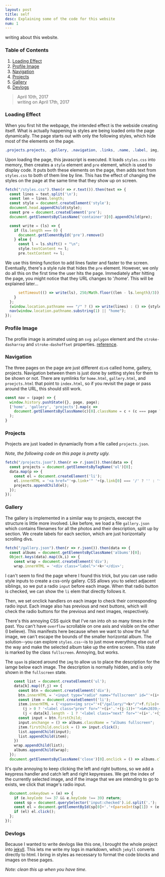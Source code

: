 ```yaml
---
layout: post
title: self
desc: Explaining some of the code for this website
num: 1
---
```


writing about this website.

### Table of Contents
1. [Loading Effect](#intro)
1. [Profile Image](#profile)
1. [Navigation](#nav)
1. [Projects](#projects)
1. [Gallery](#gallery)
1. [Devlogs](#devlogs)

> April 10th, 2017  
> writing on April 17th, 2017

<span id="intro"></span>
### Loading Effect

When you first hit the webpage, the intended effect is the webside creating itself. What is actually
happening is styles are being loaded onto the page dynamically. The page starts out with only the
following styles, which hide most of the elements on the page.

```css
.projects.projects, .gallery, .navigation, .links, .name, .label, img, svg, li { display: none }
```

Upon loading the page, this javascript is executed. It loads `styles.css` into memory, then creates
a `style` element and `pre` element, which is used to display code. It puts both these elements on
the page, then adds text from `styles.css` to both of them line by line. This has the effect of
changing the styles on the page at the same time that they show up on screen.

```js
fetch("/styles.css").then(r => r.text()).then(text => {
  const lines = text.split('\n');
  const len = lines.length;
  const style = document.createElement('style');
  document.head.appendChild(style);
  const pre = document.createElement('pre');
  document.getElementsByClassName('container')[0].appendChild(pre);

  const write = (ls) => {
    if (ls.length === 0) {
      document.getElementById('pre').remove()
    } else {
      const l = ls.shift() + "\n";
      style.textContent += l; 
      pre.textContent += l;
```

We use this timing function to add lines faster and faster to the screen. Eventually, there's a
style rule that hides the `pre` element. However, we only do all this on the first time the user
hits the page. Immediately after hitting the page, you might notice that they URL changes to
'/home'. This will be explained later... 

```js
      setTimeout(() => write(ls), 250/Math.floor((len - ls.length)/3));
    }
  };
  (window.location.pathname === "/" ? () => write(lines) : () => {style.textContent = lines.join("\n"); write([]);})();
  nav(window.location.pathname.substring(1) || "home");
});
```

### Profile Image

The profile image is animated using an `svg polygon` element and the `stroke-dasharray` and
`stroke-dashoffset` properties. [reference](https://css-tricks.com/svg-line-animation-works/).

<span id="nav"></span>
### Navigation

The three pages on the page are just different `div`s called home, gallery, projects. Navigation
between them is just done by setting styles for them to be shown or not. There are symlinks for
`home.html`, `gallery.html`, and `proejcts.html` that point to `index.html`, so if you revisit the
page or pass around the URL, this should still work.

```js
const nav = (page) => {
  window.history.pushState({}, page, page);
  ['home', 'gallery', 'projects'].map(c => 
    document.getElementsByClassName(c)[0].className = c + (c === page ? " active" : " hidden")
  );
}
```

<span id="projects"></span>
### Projects

Projects are just loaded in dynamiaclly from a file called `projects.json`.

_Note, the following code on this page is pretty ugly._

```js
fetch("/projects.json").then(r => r.json()).then(data => {
  const projects = document.getElementsByTagName('ol')[0];
  data.map(p => {
    const el = document.createElement('li');
    el.innerHTML = '<a href="'+p.link+'" '+(p.link[0] === '/' ? '' : 'target="_blank"')+'><div class="title">'+p.title+'</div><p class="desc">'+p.desc+'</p><div class="pos">'+p.alt+'</div></a>';
    projects.appendChild(el);
  });
});
```

<span id="gallery"></span>
### Gallery

The gallery is implemented in a similar way to projects, execept the structure is little more
involved. Like before, we load a file `gallery.json` which contains filenames for all the photos and
their description, split up by section. We create labels for each section, which are just
horizontally scrolling divs.

```js
fetch("/gallery.json").then(r => r.json()).then(data => {
  const albums = document.getElementsByClassName('albums')[0];
  Object.keys(data).map((k,i) => {
    const wrap = document.createElement('div');
    wrap.innerHTML = '<div class="label">'+k+'</div>';
```

I can't seem to find the page where I found this trick, but you can use radio style inputs to create
a css-only gallery. CSS allows you to select adjacent siblings, so we put a radio `input` before
each image. When that radio button is checked, we can show the `li` elem that directly follows it.

Then, we set onclick handlers on each image to check their corresponding radio input. Each image
also has previous and next buttons, which will check the radio buttons for the previous and next
images, respectively.

There's this annoying CSS quick that I've ran into oh so many times in the past. You
can't have `overflow` scrollable on one axis and visible on the other (I believe). This manifests
here because when we want to show the full image, we can't escape the bounds of the smaller
horizontal album. The solution--you can explore `styles.css`--is to just move everything else out of
the way and make the selected album take up the entire screen. This state is marked by the class
`fullscreen`. Annoying, but works.

The `span` is placed around the `img` to allow us to place the description for the iamge below each
image. The description is normally hidden, and is only shown in the `fullscreen` state.

```js
    const list = document.createElement('ul');
    data[k].map((f,j) => {
      const btn = document.createElement('div');
      btn.innerHTML = '<input type="radio" name="fullscreen" id="'+(i+'.'+j)+'"/>';
      const item = document.createElement('li');
      item.innerHTML = ('<span><img src="'+("/gallery/"+k+"/"+f.file)+'"/><span>'+f.desc+'</span></span>'+
        (j > 0 ? '<label class="prev" for="'+(i+'.'+(j-1))+'">&#x2039;</label>' : '')+
        (j < data[k].length - 1 ? '<label class="next" for="'+(i+'.'+(j+1))+'">&#x203a;</label>' : ''));
      const input = btn.firstChild;
      input.onchange = () => albums.className = "albums fullscreen";
      item.firstChild.onclick = () => input.click();
      list.appendChild(input);
      list.appendChild(item);
    })
    wrap.appendChild(list);
    albums.appendChild(wrap);
  });
  document.getElementsByClassName('close')[0].onclick = () => albums.className = "albums";
```

It's quite annoying to keep clicking the left and right buttons, so we add a keypress handler and
catch left and right kepyresses. We get the index of the currently selected image, and if the image
that we are intending to go to exists, we click that image's radio input.

```js
  document.onkeydown = (e) => {
    if (e.keyCode !== 37 && e.keyCode !== 39) return;
    const sp = document.querySelector('input:checked').id.split('.');
    const el = document.getElementById(sp[0]+'.'+(parseInt(sp[1]) + (e.keyCode === 37 ? -1 : 1)));
    if (el) el.click();
  };
});
```

<span id="devlogs"></span>
### Devlogs

Because I wanted to write devlogs like this one, I brought the whole project into
[jekyll](https://jekyllrb.com/). This lets me write my logs in markdown, which `jekyll` converts
directly to html. I bring in styles as necessary to format the code blocks and images on these
pages.

_Note: clean this up when you have time._

